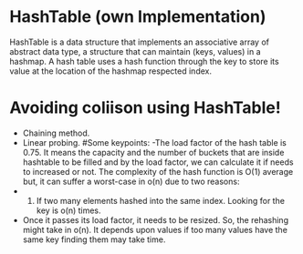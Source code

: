 # HashTable (own Implementation)
HashTable is a data structure that implements an associative array of abstract data type, a structure that can maintain (keys, values) in a hashmap. A hash table uses a hash function through the key to store its value at the location of the hashmap respected index.  

# Avoiding coliison using HashTable!

  - Chaining method. 
  - Linear probing.
#Some keypoints:
  -The load factor of the hash table is 0.75. It means the capacity and the number of buckets that are inside hashtable to be filled and by the load factor, we can calculate it if needs to increased or not.
The complexity of the hash function is O(1) average but, it can suffer a worst-case in o(n) due to two reasons:
  - 1) If two many elements hashed into the same index. Looking for the key is o(n) times.
  - Once it passes its load factor, it needs to be resized. So, the rehashing might take in o(n). It depends upon values if too many values have the same key finding them may take time.
